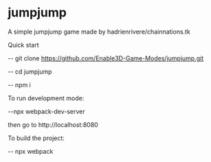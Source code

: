 # jumpjump
A simple jumpjump game made by hadrienrivere/chainnations.tk


Quick start

-- git clone https://github.com/Enable3D-Game-Modes/jumpjump.git

-- cd jumpjump

-- npm i 

To run development mode:

--npx webpack-dev-server

then go to http://localhost:8080

To build the project:

-- npx webpack


